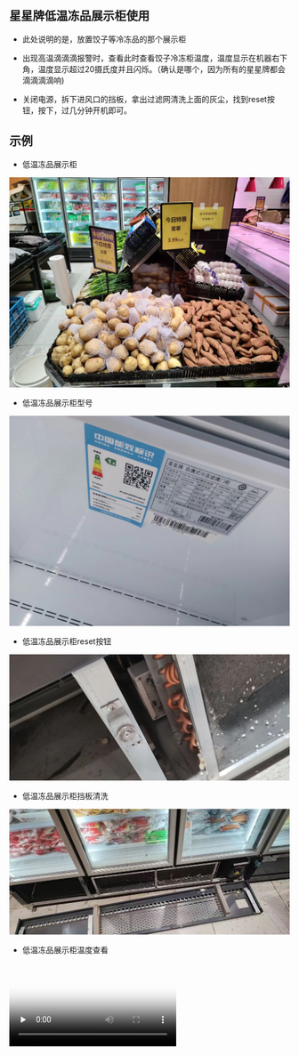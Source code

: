 ## 星星牌低温冻品展示柜使用


* 此处说明的是，放置饺子等冷冻品的那个展示柜

* 出现高温滴滴滴报警时，查看此时查看饺子冷冻柜温度，温度显示在机器右下角，温度显示超过20摄氏度并且闪烁。（确认是哪个，因为所有的星星牌都会滴滴滴滴响)

* 关闭电源，拆下进风口的挡板，拿出过滤网清洗上面的灰尘，找到reset按钮，按下，过几分钟开机即可。


## 示例

* 低温冻品展示柜

![](../../resources/pic/equipment/冻品展示柜.jpeg ':size=50%')

* 低温冻品展示柜型号

![](../../resources/pic/equipment/冻品展示柜型号.jpeg ':size=50%')

* 低温冻品展示柜reset按钮

![](../../resources/pic/equipment/冻品展示柜reset.jpeg ':size=50%')

* 低温冻品展示柜挡板清洗

![](../../resources/pic/equipment/冻品展示柜挡板.jpeg ':size=50%')

* 低温冻品展示柜温度查看

<video id="video" controls="" preload="none" poster="../../resources/pic/common/视频封面3.png"><source id="mp4" src="../../resources/pic/equipment/冻品展示柜温度查看.mp4" type="video/mp4"></videos>
